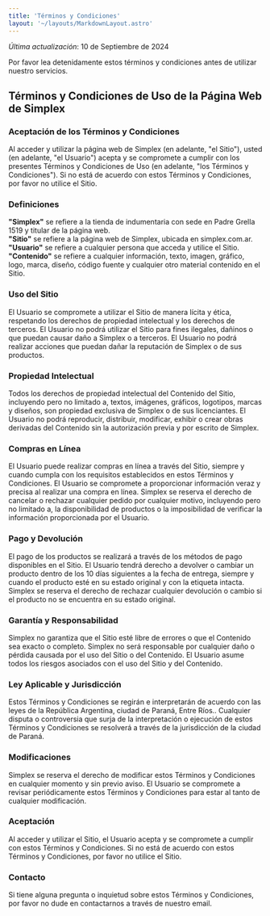 ```yaml
---
title: 'Términos y Condiciones'
layout: '~/layouts/MarkdownLayout.astro'
---
```


_Última actualización_: 10 de Septiembre de 2024

Por favor lea detenidamente estos términos y condiciones antes de utilizar nuestro servicios.

## Términos y Condiciones de Uso de la Página Web de Simplex

### Aceptación de los Términos y Condiciones

Al acceder y utilizar la página web de Simplex (en adelante, "el Sitio"), usted (en adelante, "el Usuario") acepta y se compromete a cumplir con los presentes Términos y Condiciones de Uso (en adelante, "los Términos y Condiciones"). Si no está de acuerdo con estos Términos y Condiciones, por favor no utilice el Sitio.

### Definiciones

**"Simplex"** se refiere a la tienda de indumentaria con sede en Padre Grella 1519 y titular de la página web.  
**"Sitio"** se refiere a la página web de Simplex, ubicada en simplex.com.ar.  
**"Usuario"** se refiere a cualquier persona que acceda y utilice el Sitio.  
**"Contenido"** se refiere a cualquier información, texto, imagen, gráfico, logo, marca, diseño, código fuente y cualquier otro material contenido en el Sitio.

### Uso del Sitio

El Usuario se compromete a utilizar el Sitio de manera lícita y ética, respetando los derechos de propiedad intelectual y los derechos de terceros.
El Usuario no podrá utilizar el Sitio para fines ilegales, dañinos o que puedan causar daño a Simplex o a terceros.
El Usuario no podrá realizar acciones que puedan dañar la reputación de Simplex o de sus productos.

### Propiedad Intelectual

Todos los derechos de propiedad intelectual del Contenido del Sitio, incluyendo pero no limitado a, textos, imágenes, gráficos, logotipos, marcas y diseños, son propiedad exclusiva de Simplex o de sus licenciantes.
El Usuario no podrá reproducir, distribuir, modificar, exhibir o crear obras derivadas del Contenido sin la autorización previa y por escrito de Simplex.

### Compras en Línea

El Usuario puede realizar compras en línea a través del Sitio, siempre y cuando cumpla con los requisitos establecidos en estos Términos y Condiciones.
El Usuario se compromete a proporcionar información veraz y precisa al realizar una compra en línea.
Simplex se reserva el derecho de cancelar o rechazar cualquier pedido por cualquier motivo, incluyendo pero no limitado a, la disponibilidad de productos o la imposibilidad de verificar la información proporcionada por el Usuario.

### Pago y Devolución

El pago de los productos se realizará a través de los métodos de pago disponibles en el Sitio.
El Usuario tendrá derecho a devolver o cambiar un producto dentro de los 10 días siguientes a la fecha de entrega, siempre y cuando el producto esté en su estado original y con la etiqueta intacta.
Simplex se reserva el derecho de rechazar cualquier devolución o cambio si el producto no se encuentra en su estado original.

### Garantía y Responsabilidad

Simplex no garantiza que el Sitio esté libre de errores o que el Contenido sea exacto o completo.
Simplex no será responsable por cualquier daño o pérdida causada por el uso del Sitio o del Contenido.
El Usuario asume todos los riesgos asociados con el uso del Sitio y del Contenido.

### Ley Aplicable y Jurisdicción

Estos Términos y Condiciones se regirán e interpretarán de acuerdo con las leyes de la República Argentina, ciudad de Paraná, Entre Ríos..
Cualquier disputa o controversia que surja de la interpretación o ejecución de estos Términos y Condiciones se resolverá a través de la jurisdicción de la ciudad de Paraná.

### Modificaciones

Simplex se reserva el derecho de modificar estos Términos y Condiciones en cualquier momento y sin previo aviso.
El Usuario se compromete a revisar periódicamente estos Términos y Condiciones para estar al tanto de cualquier modificación.

### Aceptación

Al acceder y utilizar el Sitio, el Usuario acepta y se compromete a cumplir con estos Términos y Condiciones. Si no está de acuerdo con estos Términos y Condiciones, por favor no utilice el Sitio.

### Contacto

Si tiene alguna pregunta o inquietud sobre estos Términos y Condiciones, por favor no dude en contactarnos a través de nuestro email.

